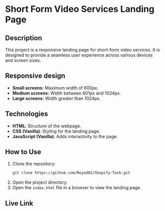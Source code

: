 # Short Form Video Services Landing Page

## Description
This project is a responsive landing page for short-form video services. It is designed to provide a seamless user experience across various devices and screen sizes.

## Responsive design
  - **Small screens:** Maximum width of 600px.
  - **Medium screens:** Width between 601px and 1024px.
  - **Large screens:** Width greater than 1024px.

## Technologies
- **HTML**: Structure of the webpage.
- **CSS (Vanilla)**: Styling for the landing page.
- **JavaScript (Vanilla)**: Adds interactivity to the page.

## How to Use
1. Clone the repository:
   ```bash
   git clone https://github.com/Reyad02/Shopify-Task.git
   ```
2. Open the project directory.
3. Open the `index.html` file in a browser to view the landing page.

## Live Link
